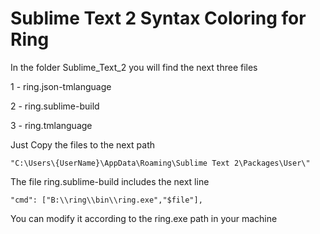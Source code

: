 Sublime Text 2 Syntax Coloring for Ring
=======================================

In the folder Sublime_Text_2 you will find the next three files

1 - ring.json-tmlanguage

2 - ring.sublime-build

3 - ring.tmlanguage

Just Copy the files to the next path

	"C:\Users\{UserName}\AppData\Roaming\Sublime Text 2\Packages\User\"

The file ring.sublime-build includes the next line

	"cmd": ["B:\\ring\\bin\\ring.exe","$file"],

You can modify it according to the ring.exe path in your machine 
